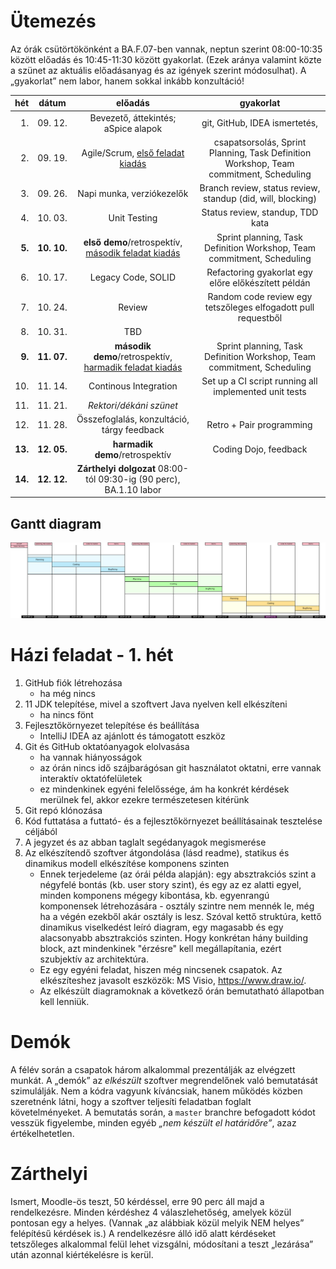 # Ütemezés

Az órák csütörtökönként a BA.F.07-ben vannak, neptun szerint 08:00-10:35 között előadás és 10:45-11:30 között gyakorlat. (Ezek aránya valamint közte a szünet az aktuális előadásanyag és az igények szerint módosulhat). A „gyakorlat” nem labor, hanem sokkal inkább konzultáció!

|hét    |dátum        |előadás|gyakorlat|
|------:|:-----------:|:-----:|:-------:|
| 1.|09.&nbsp;12.|Bevezető, áttekintés; aSpice alapok|git, GitHub, IDEA ismertetés,
| 2.|09.&nbsp;19.|Agile/Scrum, [első feladat kiadás](sprint_1.md)|csapatsorsolás, Sprint Planning, Task Definition Workshop, Team commitment, Scheduling
| 3.|09.&nbsp;26.|Napi munka, verziókezelők|Branch review, status review, standup (did, will, blocking)
| 4.|10.&nbsp;03.|Unit Testing|Status review, standup, TDD kata
| **5.**|**10.&nbsp;10.**|**első demo**/retrospektív, [második feladat kiadás](sprint_2.md)|Sprint planning, Task Definition Workshop, Team commitment, Scheduling
| 6.|10.&nbsp;17.|Legacy Code, SOLID|Refactoring gyakorlat egy előre előkészített példán
| 7.|10.&nbsp;24.|Review|Random code review egy tetszőleges elfogadott pull requestből
| 8.|10.&nbsp;31.|TBD
| **9.**|**11. 07.**|**második demo**/retrospektív, [harmadik feladat kiadás](sprint_3.md)|Sprint planning, Task Definition Workshop, Team commitment, Scheduling
|10.|11.&nbsp;14.|Continous Integration|Set up a CI script running all implemented unit tests
|11.|11.&nbsp;21.|_Rektori/dékáni szünet_
|12.|11.&nbsp;28.|Összefoglalás, konzultáció, tárgy feedback|Retro + Pair programming
|**13.**|**12.&nbsp;05.**|**harmadik demo**/retrospektív|Coding Dojo, feedback
|**14.**|**12.&nbsp;12.**|**Zárthelyi dolgozat** 08:00-tól 09:30-ig (90 perc), BA.1.10 labor

## Gantt diagram

![gantt](images/gantt.png)


# Házi feladat - 1. hét

1. GitHub fiók létrehozása
    * ha még nincs
2. 11 JDK telepítése, mivel a szoftvert Java nyelven kell elkészíteni
    * ha nincs fönt
3. Fejlesztőkörnyezet telepítése és beállítása
    * IntelliJ IDEA az ajánlott és támogatott eszköz
4. Git és GitHub oktatóanyagok elolvasása
    * ha vannak hiányosságok
    * az órán nincs idő szájbarágósan git használatot oktatni, erre vannak interaktív oktatófelületek
    * ez mindenkinek egyéni felelőssége, ám ha konkrét kérdések merülnek fel, akkor ezekre természetesen kitérünk
5. Git repó klónozása
6. Kód futtatása a futtató- és a fejlesztőkörnyezet beállításainak tesztelése céljából
7. A jegyzet és az abban taglalt segédanyagok megismerése
8. Az elkészítendő szoftver átgondolása (lásd readme), statikus és dinamikus modell elkészítése komponens szinten
    * Ennek terjedeleme (az órái példa alapján): egy absztrakciós szint a négyfelé bontás (kb. user story szint), és egy az ez alatti egyel, minden komponens mégegy kibontása, kb. egyenrangú komponensek létrehozására - osztály szintre nem mennék le, még ha a végén ezekből akár osztály is lesz. Szóval kettő struktúra, kettő dinamikus viselkedést leíró diagram, egy magasabb és egy alacsonyabb absztrakciós szinten. Hogy konkrétan hány building block, azt mindenkinek "érzésre" kell megállapítania, ezért szubjektív az architektúra.
    * Ez egy egyéni feladat, hiszen még nincsenek csapatok. Az elkészíteshez javasolt eszközök: MS Visio, https://www.draw.io/.
    * Az elkészült diagramoknak a következő órán bemutatható állapotban kell lenniük.



# Demók

A félév során a csapatok három alkalommal prezentálják az elvégzett munkát. A „demók” az _elkészült_ szoftver megrendelőnek való bemutatását szimulálják. Nem a kódra vagyunk kíváncsiak, hanem működés közben szeretnénk látni, hogy a szoftver teljesíti feladatban foglalt követelményeket.
A bemutatás során, a `master` branchre befogadott kódot vesszük figyelembe, minden egyéb _„nem készült el határidőre”_, azaz értékelhetetlen.


# Zárthelyi

Ismert, Moodle-ös teszt, 50 kérdéssel, erre 90 perc áll majd a rendelkezésre. Minden kérdéshez 4 válaszlehetőség, amelyek közül pontosan egy a helyes. (Vannak „az alábbiak közül melyik NEM helyes” felépítésű kérdések is.) A rendelkezésre álló idő alatt kérdéseket tetszőleges alkalommal felül lehet vizsgálni, módosítani a teszt „lezárása” után azonnal kiértékelésre is kerül.
